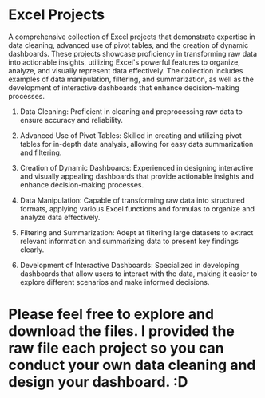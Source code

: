 # Excel Projects

A comprehensive collection of Excel projects that demonstrate expertise in data cleaning, advanced use of pivot tables, and the creation of dynamic dashboards. These projects showcase proficiency in transforming raw data into actionable insights, utilizing Excel's powerful features to organize, analyze, and visually represent data effectively. The collection includes examples of data manipulation, filtering, and summarization, as well as the development of interactive dashboards that enhance decision-making processes.

1. Data Cleaning: Proficient in cleaning and preprocessing raw data to ensure accuracy and reliability.

2. Advanced Use of Pivot Tables: Skilled in creating and utilizing pivot tables for in-depth data analysis, allowing for easy data summarization and filtering.

3. Creation of Dynamic Dashboards: Experienced in designing interactive and visually appealing dashboards that provide actionable insights and enhance decision-making processes.

4. Data Manipulation: Capable of transforming raw data into structured formats, applying various Excel functions and formulas to organize and analyze data effectively.

5. Filtering and Summarization: Adept at filtering large datasets to extract relevant information and summarizing data to present key findings clearly.

6. Development of Interactive Dashboards: Specialized in developing dashboards that allow users to interact with the data, making it easier to explore different scenarios and make informed decisions.

# Please feel free to explore and download the files. I provided the raw file each project so you can conduct your own data cleaning and design your dashboard. :D
